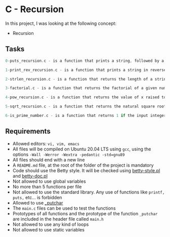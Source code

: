# C - Recursion

In this project, I was looking at the following concept:

- Recursion

## Tasks

```C
0-puts_recursion.c - is a function that prints a string, followed by a new line

1-print_rev_recursion.c - is a function that prints a string in reverse

2-strlen_recursion.c - is a function that returns the length of a string

3-factorial.c - is a function that returns the factorial of a given number

4-pow_recursion.c - is a function that returns the value of x raised to the power of y

5-sqrt_recursion.c - is a function that returns the natural square root of a number

6-is_prime_number.c - is a function that returns 1 if the input integer is a prime number, otherwise return 0
```

## Requirements

- Allowed editors: `vi, vim, emacs`
- All files will be compiled on Ubuntu 20.04 LTS using `gcc`, using the options `-Wall -Werror -Wextra -pedantic -std=gnu89`
- All files should end with a new line
- A `README.md` file, at the root of the folder of the project is mandatory
- Code should use the Betty style. It will be checked using [betty-style.pl](https://github.com/holbertonschool/Betty/blob/master/betty-style.pl) and [betty-doc.pl](https://github.com/holbertonschool/Betty/blob/master/betty-doc.pl)
- Not allowed to use global variables
- No more than 5 functions per file
- Not allowed to use the standard library. Any use of functions like `printf, puts,` etc… is forbidden
- Allowed to use [\_putchar](https://github.com/holbertonschool/_putchar.c/blob/master/_putchar.c)
- The `main.c` files can be used to test the functions
- Prototypes of all functions and the prototype of the function `_putchar` are included in the header file called `main.h`
- Not allowed to use any kind of loops
- Not allowed to use static variables